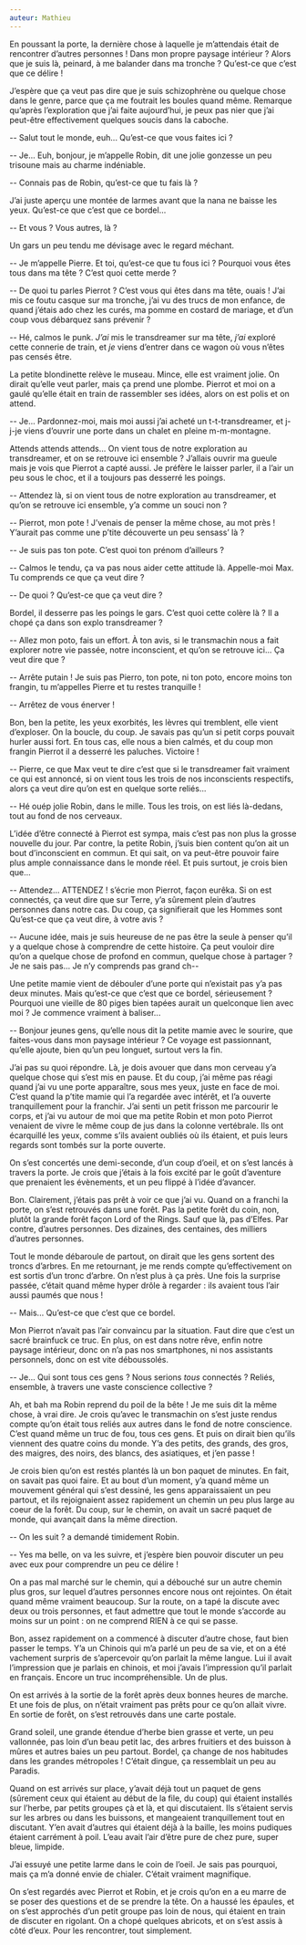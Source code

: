 ```yaml
---
auteur: Mathieu
---
```


En poussant la porte, la dernière chose à laquelle je m’attendais était de rencontrer d’autres personnes ! Dans mon propre paysage intérieur ? Alors que je suis là, peinard, à me balander dans ma tronche ? Qu’est-ce que c’est que ce délire !

J’espère que ça veut pas dire que je suis schizophrène ou quelque chose dans le genre, parce que ça me foutrait les boules quand même. Remarque qu’après l’exploration que j’ai faite aujourd’hui, je peux pas nier que j’ai peut-être effectivement quelques soucis dans la caboche.

-- Salut tout le monde, euh... Qu’est-ce que vous faites ici ?

-- Je... Euh, bonjour, je m’appelle Robin, dit une jolie gonzesse un peu trisoune mais au charme indéniable.

-- Connais pas de Robin, qu’est-ce que tu fais là ?

J’ai juste aperçu une montée de larmes avant que la nana ne baisse les yeux. Qu’est-ce que c’est que ce bordel...

-- Et vous ? Vous autres, là ?

Un gars un peu tendu me dévisage avec le regard méchant.

-- Je m’appelle Pierre. Et toi, qu’est-ce que tu fous ici ? Pourquoi vous êtes tous dans ma tête ? C’est quoi cette merde ?

-- De quoi tu parles Pierrot ? C’est vous qui êtes dans ma tête, ouais ! J’ai mis ce foutu casque sur ma tronche, j’ai vu des trucs de mon enfance, de quand j’étais ado chez les curés, ma pomme en costard de mariage, et d’un coup vous débarquez sans prévenir ?

-- Hé, calmos le punk. *J’ai* mis le transdreamer sur ma tête, *j’ai* exploré cette connerie de train, et *je* viens d’entrer dans ce wagon où vous n’êtes pas censés être.

La petite blondinette relève le museau. Mince, elle est vraiment jolie. On dirait qu’elle veut parler, mais ça prend une plombe. Pierrot et moi on a gaulé qu’elle était en train de rassembler ses idées, alors on est polis et on attend.

-- Je... Pardonnez-moi, mais moi aussi j’ai acheté un t-t-transdreamer, et j-j-je viens d’ouvrir une porte dans un chalet en pleine m-m-montagne.

Attends attends attends... On vient tous de notre exploration au transdreamer, et on se retrouve ici ensemble ? J’allais ouvrir ma gueule mais je vois que Pierrot a capté aussi. Je préfère le laisser parler, il a l’air un peu sous le choc, et il a toujours pas desserré les poings.

-- Attendez là, si on vient tous de notre exploration au transdreamer, et qu’on se retrouve ici ensemble, y’a comme un souci non ?

-- Pierrot, mon pote ! J’venais de penser la même chose, au mot près ! Y’aurait pas comme une p’tite découverte un peu sensass’ là ?

-- Je suis pas ton pote. C’est quoi ton prénom d’ailleurs ?

-- Calmos le tendu, ça va pas nous aider cette attitude là. Appelle-moi Max. Tu comprends ce que ça veut dire ?

-- De quoi ? Qu’est-ce que ça veut dire ?

Bordel, il desserre pas les poings le gars. C’est quoi cette colère là ? Il a chopé ça dans son explo transdreamer ?

-- Allez mon poto, fais un effort. À ton avis, si le transmachin nous a fait explorer notre vie passée, notre inconscient, et qu’on se retrouve ici... Ça veut dire que ?

-- Arrête putain ! Je suis pas Pierro, ton pote, ni ton poto, encore moins ton frangin, tu m’appelles Pierre et tu restes tranquille !

-- Arrêtez de vous énerver !

Bon, ben la petite, les yeux exorbités, les lèvres qui tremblent, elle vient d’exploser. On la boucle, du coup. Je savais pas qu’un si petit corps pouvait hurler aussi fort. En tous cas, elle nous a bien calmés, et du coup mon frangin Pierrot il a desserré les paluches. Victoire !

-- Pierre, ce que Max veut te dire c’est que si le transdreamer fait vraiment ce qui est annoncé, si on vient tous les trois de nos inconscients respectifs, alors ça veut dire qu’on est en quelque sorte reliés...

-- Hé ouép jolie Robin, dans le mille. Tous les trois, on est liés là-dedans, tout au fond de nos cerveaux.

L’idée d’être connecté à Pierrot est sympa, mais c’est pas non plus la grosse nouvelle du jour. Par contre, la petite Robin, j’suis bien content qu’on ait un bout d’inconscient en commun. Et qui sait, on va peut-être pouvoir faire plus ample connaissance dans le monde réel. Et puis surtout, je crois bien que...

-- Attendez... ATTENDEZ ! s’écrie mon Pierrot, façon eurêka. Si on est connectés, ça veut dire que sur Terre, y’a sûrement plein d’autres personnes dans notre cas. Du coup, ça signifierait que les Hommes sont  Qu’est-ce que ça veut dire, à votre avis ?

-- Aucune idée, mais je suis heureuse de ne pas être la seule à penser qu’il y a quelque chose à comprendre de cette histoire. Ça peut vouloir dire qu’on a quelque chose de profond en commun, quelque chose à partager ? Je ne sais pas... Je n’y comprends pas grand ch-- 

Une petite mamie vient de débouler d’une porte qui n’existait pas y’a pas deux minutes. Mais qu’est-ce que c’est que ce bordel, sérieusement ? Pourquoi une vieille de 80 piges bien tapées aurait un quelconque lien avec moi ? Je commence vraiment à baliser...

-- Bonjour jeunes gens, qu’elle nous dit la petite mamie avec le sourire, que faites-vous dans mon paysage intérieur ? Ce voyage est passionnant, qu’elle ajoute, bien qu’un peu longuet, surtout vers la fin.

J’ai pas su quoi répondre. Là, je dois avouer que dans mon cerveau y’a quelque chose qui s’est mis en pause. Et du coup, j’ai même pas réagi quand j’ai vu une porte apparaître, sous mes yeux, juste en face de moi. C’est quand la p’tite mamie qui l’a regardée avec intérêt, et l’a ouverte tranquillement pour la franchir. J’ai senti un petit frisson me parcourir le corps, et j’ai vu autour de moi que ma petite Robin et mon poto Pierrot venaient de vivre le même coup de jus dans la colonne vertébrale. Ils ont écarquillé les yeux, comme s’ils avaient oubliés où ils étaient, et puis leurs regards sont tombés sur la porte ouverte. 

On s’est concertés une demi-seconde, d’un coup d’oeil, et on s’est lancés à travers la porte. Je crois que j’étais à la fois excité par le goût d’aventure que prenaient les évènements, et un peu flippé à l’idée d’avancer.


Bon. Clairement, j’étais pas prêt à voir ce que j’ai vu. Quand on a franchi la porte, on s’est retrouvés dans une forêt. Pas la petite forêt du coin, non, plutôt la grande forêt façon Lord of the Rings. Sauf que là, pas d’Elfes. Par contre, d’autres personnes. Des dizaines, des centaines, des milliers d’autres personnes.

Tout le monde débaroule de partout, on dirait que les gens sortent des troncs d’arbres. En me retournant, je me rends compte qu’effectivement on est sortis d’un tronc d’arbre. On n’est plus à ça près. Une fois la surprise passée, c’était quand même hyper drôle à regarder : ils avaient tous l’air aussi paumés que nous !

-- Mais... Qu’est-ce que c’est que ce bordel.

Mon Pierrot n’avait pas l’air convaincu par la situation. Faut dire que c’est un sacré brainfuck ce truc. En plus, on est dans notre rêve, enfin notre paysage intérieur, donc on n’a pas nos smartphones, ni nos assistants personnels, donc on est vite déboussolés.

-- Je... Qui sont tous ces gens ? Nous serions *tous* connectés ? Reliés, ensemble, à travers une vaste conscience collective ?

Ah, et bah ma Robin reprend du poil de la bête ! Je me suis dit la même chose, à vrai dire. Je crois qu’avec le transmachin on s’est juste rendus compte qu’on était tous reliés aux autres dans le fond de notre conscience. C’est quand même un truc de fou, tous ces gens. Et puis on dirait bien qu’ils viennent des quatre coins du monde. Y’a des petits, des grands, des gros, des maigres, des noirs, des blancs, des asiatiques, et j’en passe !

Je crois bien qu’on est restés plantés là un bon paquet de minutes. En fait, on savait pas quoi faire. Et au bout d’un moment, y’a quand même un mouvement général qui s’est dessiné, les gens apparaissaient un peu partout, et ils rejoignaient assez rapidement un chemin un peu plus large au coeur de la forêt. Du coup, sur le chemin, on avait un sacré paquet de monde, qui avançait dans la même direction.

-- On les suit ? a demandé timidement Robin.

-- Yes ma belle, on va les suivre, et j’espère bien pouvoir discuter un peu avec eux pour comprendre un peu ce délire !


On a pas mal marché sur le chemin, qui a débouché sur un autre chemin plus gros, sur lequel d’autres personnes encore nous ont rejointes. On était quand même vraiment beaucoup. Sur la route, on a tapé la discute avec deux ou trois personnes, et faut admettre que tout le monde s’accorde au moins sur un point : on ne comprend RIEN à ce qui se passe.

Bon, assez rapidement on a commencé à discuter d’autre chose, faut bien passer le temps. Y’a un Chinois qui m’a parlé un peu de sa vie, et on a été vachement surpris de s’apercevoir qu’on parlait la même langue. Lui il avait l’impression que je parlais en chinois, et moi j’avais l’impression qu’il parlait en français. Encore un truc incompréhensible. Un de plus.


On est arrivés à la sortie de la forêt après deux bonnes heures de marche. Et une fois de plus, on n’était vraiment pas prêts pour ce qu’on allait vivre. En sortie de forêt, on s’est retrouvés dans une carte postale.

Grand soleil, une grande étendue d’herbe bien grasse et verte, un peu vallonnée, pas loin d’un beau petit lac, des arbres fruitiers et des buisson à mûres et autres baies un peu partout. Bordel, ça change de nos habitudes dans les grandes métropoles ! C’était dingue, ça ressemblait un peu au Paradis.

Quand on est arrivés sur place, y’avait déjà tout un paquet de gens (sûrement ceux qui étaient au début de la file, du coup) qui étaient installés sur l’herbe, par petits groupes çà et là, et qui discutaient. Ils s’étaient servis sur les arbres ou dans les buissons, et mangeaient tranquillement tout en discutant. Y’en avait d’autres qui étaient déjà à la baille, les moins pudiques étaient carrément à poil. L’eau avait l’air d’être pure de chez pure, super bleue, limpide.

J’ai essuyé une petite larme dans le coin de l’oeil. Je sais pas pourquoi, mais ça m’a donné envie de chialer. C’était vraiment magnifique.


On s’est regardés avec Pierrot et Robin, et je crois qu’on en a eu marre de se poser des questions et de se prendre la tête. On a haussé les épaules, et on s’est approchés d’un petit groupe pas loin de nous, qui étaient en train de discuter en rigolant. On a chopé quelques abricots, et on s’est assis à côté d’eux. Pour les rencontrer, tout simplement.